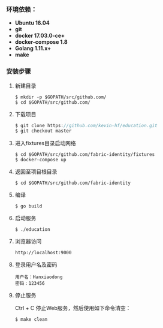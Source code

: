 ### 环境依赖：

- **Ubuntu 16.04**
- **git**
- **docker 17.03.0-ce+**
- **docker-compose 1.8**
- **Golang 1.11.x+**
- **make**

### 安装步骤

1. 新建目录

   ```shell
   $ mkdir -p $GOPATH/src/github.com/
   $ cd $GOPATH/src/github.com/
   ```

2. 下载项目

   ```go
   $ git clone https://github.com/kevin-hf/education.git
   $ git checkout master
   ```

3. 进入fixtures目录启动网络

   ```shell
   $ cd $GOPATH/src/github.com/fabric-identity/fixtures
   $ docker-compose up
   ```

4. 返回至项目根目录

   ```shell
   $ cd $GOPATH/src/github.com/fabric-identity
   ```

5. 编译

   ```shell
   $ go build
   ```

6. 启动服务

   ```shell
   $ ./education
   ```

7. 浏览器访问

   ```url
   http://localhost:9000
   ```

8. 登录用户名及密码

   ```
   用户名：Hanxiaodong
   密码：123456
   ```

9. 停止服务

   Ctrl + C 停止Web服务，然后使用如下命令清空：

   ```shell
   $ make clean
   ```

   ​
